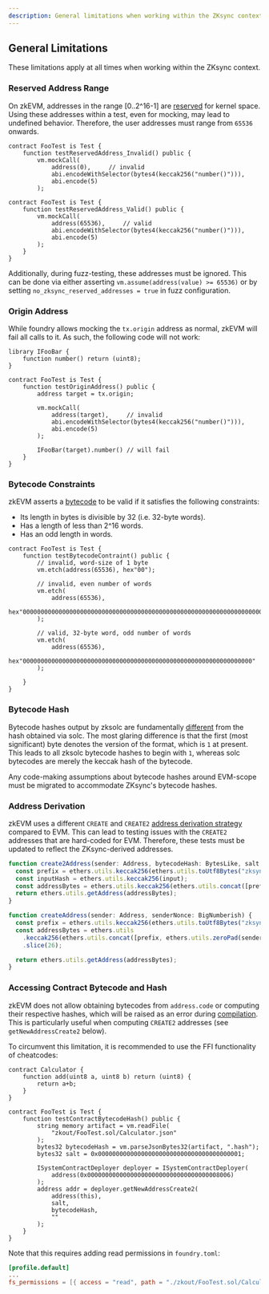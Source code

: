 ```yaml
---
description: General limitations when working within the ZKsync context in foundry-zksync.
---
```


## General Limitations

These limitations apply at all times when working within the ZKsync context.

### Reserved Address Range

On zkEVM, addresses in the range [0..2^16-1] are [reserved](https://docs.zksync.io/zk-stack/components/zksync-evm/bootloader#system-contracts) for kernel space. Using these addresses within a test, even for mocking, may lead to undefined behavior.
Therefore, the user addresses must range from `65536` onwards.

```solidity
contract FooTest is Test {
    function testReservedAddress_Invalid() public {
        vm.mockCall(
            address(0),     // invalid
            abi.encodeWithSelector(bytes4(keccak256("number()"))),
            abi.encode(5)
        );
```

```solidity
contract FooTest is Test {
    function testReservedAddress_Valid() public {
        vm.mockCall(
            address(65536),     // valid
            abi.encodeWithSelector(bytes4(keccak256("number()"))),
            abi.encode(5)
        );
    }
}
```

Additionally, during fuzz-testing, these addresses must be ignored. This can be done via either asserting `vm.assume(address(value) >= 65536)` or by setting `no_zksync_reserved_addresses = true` in fuzz configuration.


### Origin Address

While foundry allows mocking the `tx.origin` address as normal, zkEVM will fail all calls to it. As such, the following code will not work:


```solidity
library IFooBar {
    function number() return (uint8);
}

contract FooTest is Test {
    function testOriginAddress() public {
        address target = tx.origin;

        vm.mockCall(
            address(target),     // invalid
            abi.encodeWithSelector(bytes4(keccak256("number()"))),
            abi.encode(5)
        );

        IFooBar(target).number() // will fail
    }
}
```


### Bytecode Constraints

zkEVM asserts a [bytecode](https://docs.zksync.io/zk-stack/components/zksync-evm/bootloader#bytecode-validity) to be valid if it satisfies the following constraints:

* Its length in bytes is divisible by 32 (i.e. 32-byte words).
* Has a length of less than 2^16 words.
* Has an odd length in words.

```solidity
contract FooTest is Test {
    function testBytecodeContraint() public {
        // invalid, word-size of 1 byte
        vm.etch(address(65536), hex"00");

        // invalid, even number of words
        vm.etch(
            address(65536), 
            hex"00000000000000000000000000000000000000000000000000000000000000000000000000000000000000000000000000000000000000000000000000000000"
        );

        // valid, 32-byte word, odd number of words
        vm.etch(
            address(65536), 
            hex"0000000000000000000000000000000000000000000000000000000000000000"
        );

    }
}
```

### Bytecode Hash

Bytecode hashes output by zksolc are fundamentally [different](https://docs.zksync.io/zk-stack/components/zksync-evm/bootloader#bytecode-hashes) from the hash obtained via solc. The most glaring difference is that the first (most significant) byte denotes the version of the format, which is `1` at present. This leads to all zksolc bytecode hashes to begin with `1`, whereas solc bytecodes are merely the keccak hash of the bytecode.

Any code-making assumptions about bytecode hashes around EVM-scope must be migrated to accommodate ZKsync's bytecode hashes.

### Address Derivation

zkEVM uses a different `CREATE` and `CREATE2` [address derivation strategy](https://docs.zksync.io/build/developer-reference/ethereum-differences/evm-instructions#address-derivation) compared to EVM. 
This can lead to testing issues with the `CREATE2` addresses that are hard-coded for EVM. Therefore, these tests must be updated to reflect the ZKsync-derived addresses.

```javascript
function create2Address(sender: Address, bytecodeHash: BytesLike, salt: BytesLike, input: BytesLike) {
  const prefix = ethers.utils.keccak256(ethers.utils.toUtf8Bytes("zksyncCreate2"));
  const inputHash = ethers.utils.keccak256(input);
  const addressBytes = ethers.utils.keccak256(ethers.utils.concat([prefix, ethers.utils.zeroPad(sender, 32), salt, bytecodeHash, inputHash])).slice(26);
  return ethers.utils.getAddress(addressBytes);
}

function createAddress(sender: Address, senderNonce: BigNumberish) {
  const prefix = ethers.utils.keccak256(ethers.utils.toUtf8Bytes("zksyncCreate"));
  const addressBytes = ethers.utils
    .keccak256(ethers.utils.concat([prefix, ethers.utils.zeroPad(sender, 32), ethers.utils.zeroPad(ethers.utils.hexlify(senderNonce), 32)]))
    .slice(26);

  return ethers.utils.getAddress(addressBytes);
}
```

### Accessing Contract Bytecode and Hash

zkEVM does not allow obtaining bytecodes from `address.code` or computing their respective hashes, which will be raised as an error during [compilation](./compilation.md#contract-bytecode-access). This is particularly useful when computing `CREATE2` addresses (see `getNewAddressCreate2` below).

To circumvent this limitation, it is recommended to use the FFI functionality of cheatcodes: 

```solidity
contract Calculator {
    function add(uint8 a, uint8 b) return (uint8) {
        return a+b;
    }
}

contract FooTest is Test {
    function testContractBytecodeHash() public {
        string memory artifact = vm.readFile(
            "zkout/FooTest.sol/Calculator.json"
        );
        bytes32 bytecodeHash = vm.parseJsonBytes32(artifact, ".hash");
        bytes32 salt = 0x0000000000000000000000000000000000000001;
        
        ISystemContractDeployer deployer = ISystemContractDeployer(
            address(0x0000000000000000000000000000000000008006)
        );
        address addr = deployer.getNewAddressCreate2(
            address(this),
            salt,
            bytecodeHash,
            ""
        );
    }
}
```

Note that this requires adding read permissions in `foundry.toml`:

```toml
[profile.default]
...
fs_permissions = [{ access = "read", path = "./zkout/FooTest.sol/Calculator.json"}]
```